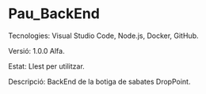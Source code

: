 # Pau_BackEnd

Tecnologies: Visual Studio Code, Node.js, Docker, GitHub.

Versió: 1.0.0 Alfa.

Estat: Llest per utilitzar.

Descripció: BackEnd de la botiga de sabates DropPoint.
